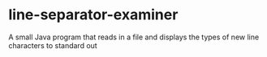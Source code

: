 # line-separator-examiner
A small Java program that reads in a file and displays the types of new line characters to standard out
